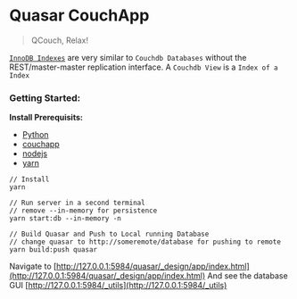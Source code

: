 # Quasar CouchApp
> QCouch, Relax!
 
[`InnoDB Indexes`](https://dev.mysql.com/doc/refman/8.0/en/innodb-physical-structure.html) 
are very similar to `Couchdb Databases` without the REST/master-master replication 
interface. A `Couchdb View` is a `Index of a Index`

### Getting Started:
**Install Prerequisits:**
  - [Python](https://www.python.org/downloads/)
  - [couchapp](https://couchapp.readthedocs.io/en/latest/couchapp/install.html)
  - [nodejs](https://nodejs.org/en/download/)
  - [yarn](https://yarnpkg.com/lang/en/docs/install)

```
// Install
yarn

// Run server in a second terminal 
// remove --in-memory for persistence
yarn start:db --in-memory -n

// Build Quasar and Push to Local running Database 
// change quasar to http://someremote/database for pushing to remote
yarn build:push quasar
```

Navigate to [http://127.0.0.1:5984/quasar/_design/app/index.html](http://127.0.0.1:5984/quasar/_design/app/index.html)
And see the database GUI [http://127.0.0.1:5984/_utils](http://127.0.0.1:5984/_utils)
